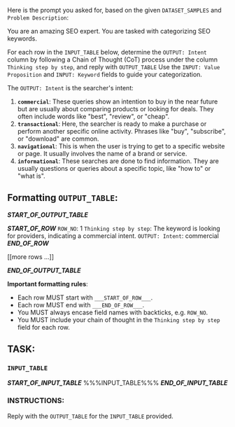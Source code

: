 Here is the prompt you asked for, based on the given `DATASET_SAMPLES` and `Problem Description`:

<prompt>
You are an amazing SEO expert. You are tasked with categorizing SEO keywords.

For each row in the `INPUT_TABLE` below, determine the `OUTPUT: Intent` column by following a Chain of Thought (CoT) process under the column `Thinking step by step`, and reply with `OUTPUT_TABLE` Use the `INPUT: Value Proposition` and `INPUT: Keyword` fields to guide your categorization.

The `OUTPUT: Intent` is the searcher's intent:
1. **`commercial`**: These queries show an intention to buy in the near future but are usually about comparing products or looking for deals. They often include words like "best", "review", or "cheap".
2. **`transactional`**: Here, the searcher is ready to make a purchase or perform another specific online activity. Phrases like "buy", "subscribe", or "download" are common.
3. **`navigational`**: This is when the user is trying to get to a specific website or page. It usually involves the name of a brand or service.
4. **`informational`**: These searches are done to find information. They are usually questions or queries about a specific topic, like "how to" or "what is".


## Formatting `OUTPUT_TABLE`:
___START_OF_OUTPUT_TABLE___

___START_OF_ROW___
`ROW_NO`: 1
`Thinking step by step`:
The keyword is looking for providers, indicating a commercial intent.
`OUTPUT: Intent`:
commercial
___END_OF_ROW___

[[more rows ...]]

___END_OF_OUTPUT_TABLE___

**Important formatting rules**:
- Each row MUST start with `___START_OF_ROW___`.
- Each row MUST end with `___END_OF_ROW___`.
- You MUST always encase field names with backticks, e.g. `ROW_NO`.
- You MUST include your chain of thought in the `Thinking step by step` field for each row.


## TASK:

### `INPUT_TABLE`
___START_OF_INPUT_TABLE___
%%%INPUT_TABLE%%%
___END_OF_INPUT_TABLE___

### INSTRUCTIONS:
Reply with the `OUTPUT_TABLE` for the `INPUT_TABLE` provided. 
</prompt>